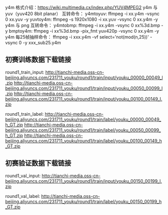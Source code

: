 y4m 格式介绍：https://wiki.multimedia.cx/index.php/YUV4MPEG2
y4m 与 yuv（yuv420 8bit planar） 互转命令：
    y4mtoyuv: ffmpeg -i xx.y4m -vsync 0 xx.yuv  -y
    yuvtoy4m: ffmpeg -s 1920x1080 -i xx.yuv -vsync 0 xx.y4m -y
y4m 与 png 互转命令：
   y4mtobmp: ffmpeg -i xx.y4m -vsync 0 xx%3d.bmp -y
   bmptoy4m: ffmpeg -i xx%3d.bmp  -pix_fmt yuv420p  -vsync 0 xx.y4m -y
y4m 每25帧抽样命令：
   ffmpeg -i xxx.y4m -vf select='not(mod(n\,25))' -vsync 0  -y xxx_sub25.y4m

## 初赛训练数据下载链接
round1_train_input:
http://tianchi-media.oss-cn-beijing.aliyuncs.com/231711_youku/round1/train/input/youku_00000_00049_l.zip
http://tianchi-media.oss-cn-beijing.aliyuncs.com/231711_youku/round1/train/input/youku_00050_00099_l.zip
http://tianchi-media.oss-cn-beijing.aliyuncs.com/231711_youku/round1/train/input/youku_00100_00149_l.zip

round1_train_label:
http://tianchi-media.oss-cn-beijing.aliyuncs.com/231711_youku/round1/train/label/youku_00000_00049_h_GT.zip
http://tianchi-media.oss-cn-beijing.aliyuncs.com/231711_youku/round1/train/label/youku_00050_00099_h_GT.zip
http://tianchi-media.oss-cn-beijing.aliyuncs.com/231711_youku/round1/train/label/youku_00100_00149_h_GT.zip

## 初赛验证数据下载链接
round1_val_input:
http://tianchi-media.oss-cn-beijing.aliyuncs.com/231711_youku/round1/train/input/youku_00150_00199_l.zip

round1_val_label:
http://tianchi-media.oss-cn-beijing.aliyuncs.com/231711_youku/round1/train/label/youku_00150_00199_h_GT.zip

